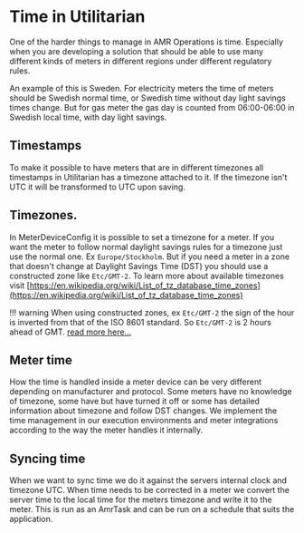 # Time in Utilitarian

One of the harder things to manage in AMR Operations is time. Especially when you are 
developing a solution that should be able to use many different kinds of meters in 
different regions under different regulatory rules. 

An example of this is Sweden. For electricity meters the time of meters should be 
Swedish normal time, or Swedish time without day light savings times change. But for 
gas meter the gas day is counted from 06:00-06:00 in Swedish local time, with day 
light savings.

## Timestamps 

To make it possible to have meters that are in different timezones all timestamps in 
Utilitarian has a timezone attached to it. If the timezone isn't UTC it will be 
transformed to UTC upon saving.

## Timezones.

In MeterDeviceConfig it is possible to set a timezone for a meter. If you want the 
meter to follow normal daylight savings rules for a timezone just use the normal one. 
Ex `Europe/Stockholm`. But if you need a meter in a zone that doesn't change at 
Daylight Savings Time (DST) you should use a constructed zone like `Etc/GMT-2`. 
To learn more about available timezones visit [https://en.wikipedia.org/wiki/List_of_tz_database_time_zones](https://en.wikipedia.org/wiki/List_of_tz_database_time_zones)

!!! warning
       When using constructed zones, ex `Etc/GMT-2` the sign of the hour is inverted from 
       that of the ISO 8601 standard. So `Etc/GMT-2` is 2 hours ahead of GMT.
       [read more here...](https://en.wikipedia.org/wiki/Tz_database#Area) 
   
## Meter time

How the time is handled inside a meter device can be very different depending on 
manufacturer and protocol. Some meters have no knowledge of timezone, some have but 
have turned it off or some has detailed information about timezone and follow DST 
changes. We implement the time management in our execution environments and meter 
integrations according to the way the meter handles it internally.

## Syncing time

When we want to sync time we do it against the servers internal clock and timezone UTC.
When time needs to be corrected in a meter we convert the server time to the local time 
for the meters timezone and write it to the meter. This is run as an AmrTask and can be 
run on a schedule that suits the application.   
 